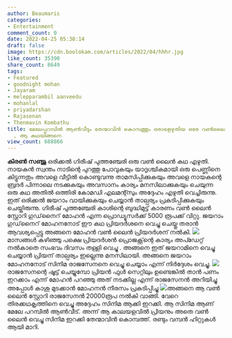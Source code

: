 ```yaml
---
author: Beaumaris
categories:
- Entertainment
comment_count: 0
date: 2022-04-25 05:38:14
draft: false
image: https://cdn.boolokam.com/articles/2022/04/hhhr.jpg
like_count: 35390
share_count: 8649
tags:
- Featured
- goodnight mohan
- Jayaram
- melepparambil aanveedu
- mohanlal
- priyadarshan
- Rajasenan
- Thenmavin Kombathu
title: മേലേപ്പറമ്പിൽ ആൺവീടും തേന്മാവിൻ കൊമ്പത്തും ഒരാളെഴുതിയ ഒരേ വൺലൈൻ സ്റ്റോറിയാണ്
  , ആ കഥയിങ്ങനെ
view_count: 688866
---
```


**കിരൺ സഞ്ജു** ഒരിക്കൽ ഗിരീഷ് പുത്തഞ്ചേരി ഒരു വൺ ലൈൻ കഥ എഴുതി. നായകൻ സ്വന്തം നാടിന്റെ പുറത്തു പോവുകയും യാദൃശ്ചികമായി ഒരു പെണ്ണിനെ കിട്ടുന്നതും അവളെ വീട്ടിൽ കൊണ്ടുവന്നു താമസിപ്പിക്കുകയും അവളെ നായകന്റെ ബ്രദർ പിന്നാലെ നടക്കുകയും അവസാനം കാര്യം മനസിലാക്കുകയും ചെയുന്ന ഒരു കഥ അതിൽ ഒത്തിരി കോമഡി എലമന്റ്സും അദ്ദേഹം എഴുതി വെച്ചിരുന്നു. ഇത് ഒരിക്കൽ ജയറാം വായിക്കുകയും ചെയ്യാൻ താല്പര്യം പ്രകടിപ്പിക്കുകയും ചെയ്തിരുന്നു. ഗിരീഷ് പുത്തഞ്ചേരി കാശിന്റെ ബുദ്ധിമുട്ട് കാരണം വൺ ലൈൻ സ്റ്റോറി ഗുഡ്‌നൈറ് മോഹൻ എന്ന പ്രൊഡ്യൂസർക്ക് 5000 രൂപക്ക് വിറ്റു. ജയറാം ഗുഡ്‌നൈറ് മോഹനനോട് ഈ കഥ പ്രിയദർശനെ വെച്ചു ചെയ്തു തരാൻ ആവശ്യപ്പെട്ടു അങ്ങനെ മോഹൻ വൺ ലൈൻ പ്രിയദർശന് നൽകി. ![](https://cdn.boolokam.com/articles/2022/04/hhhr.jpg)മാസങ്ങൾ കഴിഞ്ഞു പക്ഷെ പ്രിയദർശൻ പ്രൊജക്റ്റ്‌ന്റെ കാര്യം അപ്ഡേറ്റ് നൽകാതെ സംഭവം ദിവസം തള്ളി വെച്ചു . അങ്ങനെ ഇത് ജയറാമിനെ വെച്ചു ചെയ്യാൻ പ്രിയന് താല്പര്യം ഇല്ലെന്നു മനസിലായി. അങ്ങനെ ജയറാം മോഹനനോട് സിനിമ രാജസേനനെ വെച്ചു ചെയ്യാം എന്ന് നിർദ്ദേശം വെച്ചു. ![](https://cdn.boolokam.com/articles/2022/04/Priyadarshan_1-scaled.webp)രാജസേനന്റെ ഷൂട്ട്‌ ചെയ്യുമ്പോ പ്രിയൻ ഫുൾ സെറ്റിലും ഉണ്ടെങ്കിൽ താൻ പണം ഇറക്കാം എന്ന് മോഹൻ പറഞ്ഞു അത് നടക്കില്ല എന്ന് രാജസേനൻ അറിയിച്ചു അപ്പോൾ കാശു മുടക്കാൻ മോഹനൻ നീരസം പ്രകടിപ്പിച്ചു ![](https://cdn.boolokam.com/articles/2022/04/cscsc.jpg)അങ്ങനെ ആ വൺ ലൈൻ സ്റ്റോറി രാജസേനൻ 20000രൂപ നൽകി വാങ്ങി. വേറെ തിരക്കഥകൃത്തിനെ വെച്ചു അദ്ദേഹം സിനിമ ആക്കി ഇറക്കി. ആ സിനിമ ആണ് മേലേ പറമ്പിൽ ആൺവീട്. അന്ന് ആ കാലയളവിൽ പ്രിയനും അതെ വൺ ലൈൻ വെച്ചു സിനിമ ഇറക്കി തേന്മാവിൻ കൊമ്പത്ത്. രണ്ടും വമ്പൻ ഹിറ്റുകൾ ആയി മാറി.